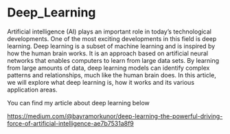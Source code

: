 # Deep_Learning
Artificial intelligence (AI) plays an important role in today’s technological developments. One of the most exciting developments in this field is deep learning. Deep learning is a subset of machine learning and is inspired by how the human brain works. It is an approach based on artificial neural networks that enables computers to learn from large data sets. By learning from large amounts of data, deep learning models can identify complex patterns and relationships, much like the human brain does. In this article, we will explore what deep learning is, how it works and its various application areas.

You can find my article about deep learning below 

https://medium.com/@bayramorkunor/deep-learning-the-powerful-driving-force-of-artificial-intelligence-ae7b7531a8f9
